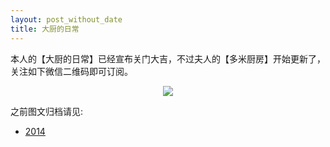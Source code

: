 ```yaml
---
layout: post_without_date
title: 大厨的日常
---
```


本人的【大厨的日常】已经宣布关门大吉，不过夫人的【多米厨房】开始更新了，关注如下微信二维码即可订阅。

<center>
<img src="http://7viirv.com1.z0.glb.clouddn.com/qrcode_for_gh_e85b7890672f_258.jpg" class="photo"></img>
</center>

之前图文归档请见:

+ [2014]

[2014]:http://yanyiwu.com/archive/2014-cooking.html
